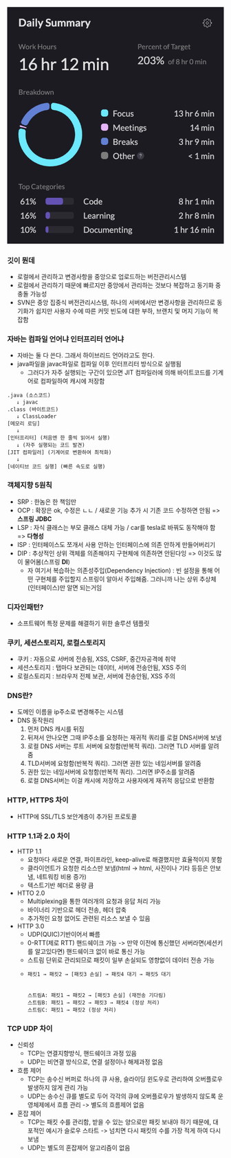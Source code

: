 <img src="/Tracking_Time/4_Apr/250428.png">

### 깃이 뭔데
- 로컬에서 관리하고 변경사항을 중앙으로 업로드하는 버전관리시스템
- 로컬에서 관리하기 때문에 빠르지만 중앙에서 관리하는 것보다 복잡하고 동기화 중 충돌 가능성
- SVN은 중앙 집중식 버전관리시스템, 하나의 서버에서만 변경사항을 관리하므로 동기화가 쉽지만 사용자 수에 따른 커밋 빈도에 대한 부하, 브랜치 및 머지 기능이 복잡함

### 자바는 컴파일 언어냐 인터프리터 언어냐
- 자바는 둘 다 쓴다. 그래서 하이브리드 언어라고도 한다.
- java파일을 javac파일로 컴파일 이후 인터프리터 방식으로 실행됨
  - 그러다가 자주 실행되는 구간이 있으면 JIT 컴파일러에 의해 바이트코드를 기계어로 컴파일하여 캐시에 저장함
```
.java (소스코드)
   ↓ javac
.class (바이트코드)
   ↓ ClassLoader
[메모리 로딩]
   ↓
[인터프리터] (처음엔 한 줄씩 읽어서 실행)
   ↓ (자주 실행되는 코드 발견)
[JIT 컴파일러] (기계어로 변환하여 최적화)
   ↓
[네이티브 코드 실행] (빠른 속도로 실행)
```
### 객체지향 5원칙
- SRP : 한놈은 한 책임만
- OCP : 확장은 ok, 수정은 ㄴㄴ / 새로운 기능 추가 시 기존 코드 수정하면 안됨 => **스프링 JDBC**
- LSP : 자식 클래스는 부모 클래스 대체 가능 / car를 tesla로 바꿔도 동작해야 함 => **다형성**
- ISP : 인터페이스도 쪼개서 사용 안하는 인터페이스에 의존 안하게 만들어버리기
- DIP : 추상적인 상위 객체를 의존해야지 구현체에 의존하면 안된다잉 => 이것도 많이 물어봄(스프링 **DI**)
  - 자 여기서 복습하는 의존성주입(Dependency Injection) : 빈 설정을 통해 어떤 구현체를 주입할지 스프링이 알아서 주입해줌. 그러니까 나는 상위 추상체(인터페이스)만 알면 되는거임

### 디자인패턴?
- 소프트웨어 특정 문제를 해결하기 위한 솔루션 템플릿

### 쿠키, 세션스토리지, 로컬스토리지
- 쿠키 : 자동으로 서버에 전송됨, XSS, CSRF, 중간자공격에 취약
- 세션스토리지 : 탭마다 보관되는 데이터, 서버에 전송안됨, XSS 주의
- 로컬스토리지 : 브라우저 전체 보관, 서버에 전송안됨, XSS 주의

### DNS란?
- 도메인 이름을 ip주소로 변경해주는 시스템
- DNS 동작원리
  1. 먼저 DNS 캐시를 뒤짐
  2. 뒤져서 안나오면 그때 IP주소를 요청하는 재귀적 쿼리를 로컬 DNS서버에 보냄
  3. 로컬 DNS 서버는 루트 서버에 요청함(반복적 쿼리). 그러면 TLD 서버를 알려줌
  4. TLD서버에 요청함(반복적 쿼리). 그러면 권한 있는 네임서버를 알려줌
  5. 권한 있는 네임서버에 요청함(반복적 쿼리). 그러면 IP주소를 알려줌
  6. 로컬 DNS서버는 이걸 캐시에 저장하고 사용자에게 재귀적 응답으로 반환함

### HTTP, HTTPS 차이
- HTTP에 SSL/TLS 보안계층이 추가된 프로토콜

### HTTP 1.1과 2.0 차이
- HTTP 1.1
  - 요청마다 새로운 연결, 파이프라인, keep-alive로 해결했지만 효율적이지 못함
  - 클라이언트가 요청한 리소스만 보냄(html -> html, 사진이나 기타 등등은 안보냄, 네트워킹 비용 증가)
  - 텍스트기반 헤더로 용량 큼
- HTTO 2.0
  - Multiplexing을 통한 여러개의 요청과 응답 처리 가능
  - 바이너리 기반으로 헤더 전송, 헤더 압축
  - 추가적인 요청 없어도 관련된 리소스 보낼 수 있음
- HTTP 3.0
  - UDP(QUIC)기반이어서 빠름
  - 0-RTT(제로 RTT) 핸드쉐이크 가능 -> 만약 이전에 통신했던 서버라면(세션키를 알고있다면) 핸드쉐이크 없이 바로 통신 가능
  - 스트림 단위로 관리되므로 패킷이 일부 손실되도 영향없이 데이터 전송 가능
  - ```
    패킷1 → 패킷2 → [패킷3 손실] → 패킷4 대기 → 패킷5 대기

    
    스트림A: 패킷1 → 패킷2 → [패킷3 손실] (재전송 기다림)
    스트림B: 패킷1 → 패킷2 → 패킷3 → 패킷4 (정상 처리)
    스트림C: 패킷1 → 패킷2 (정상 처리)
    ```
    

### TCP UDP 차이
- 신뢰성
  - TCP는 연결지향방식, 핸드쉐이크 과정 있음
  - UDP는 비연결 방식으로, 연결 설정이나 해제과정 없음
- 흐름 제어
  - TCP는 송수신 버퍼로 하나의 큐 사용, 슬라이딩 윈도우로 관리하여 오버플로우 발생하지 않게 관리 가능
  - UDP는 송수신 큐를 별도로 두어 각각의 큐에 오버플로우가 발생하지 않도록 운영체제에서 흐름 관리 -> 별도의 흐름제어 없음
- 혼잡 제어
  - TCP는 패킷 수를 관리함, 받을 수 있는 양으로만 패킷 보내야 하기 때문에, 대포적인 예시가 슬로우 스타트 -> 넘치면 다시 패킷의 수를 가장 적게 하여 다시 보냄
  - UDP는 별도의 혼잡제어 알고리즘이 없음